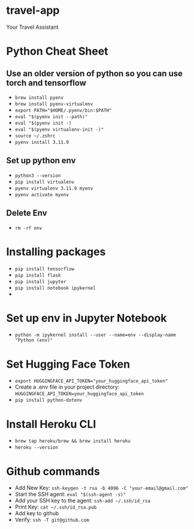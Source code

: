 # travel-app
Your Travel Assistant 

# Python Cheat Sheet
## Use an older version of python so you can use torch and tensorflow
+ `brew install pyenv`
+ `brew install pyenv-virtualenv`
+ `export PATH="$HOME/.pyenv/bin:$PATH"`
+ `eval "$(pyenv init --path)"`
+ `eval "$(pyenv init -)`
+ `eval "$(pyenv virtualenv-init -)"`
+ `source ~/.zshrc`
+ `pyenv install 3.11.9`

## Set up python env
+ `python3 --version`  
+ `pip install virtualenv`
+ `pyenv virtualenv 3.11.9 myenv`
+ `pyenv activate myenv`  
## Delete Env
+ `rm -rf env`

# Installing packages
+ `pip install tensorflow`
+ `pip install flask`
+ `pip install jupyter`
+ `pip install notebook ipykernel`
+ 

# Set up env in Jupyter Notebook
+ `python -m ipykernel install --user --name=env --display-name "Python (env)"`  

# Set Hugging Face Token
+ `export HUGGINGFACE_API_TOKEN="your_huggingface_api_token"`
+ Create a .env file in your project directory: `HUGGINGFACE_API_TOKEN=your_huggingface_api_token`
+ `pip install python-dotenv`

# Install Heroku CLI
+ `brew tap heroku/brew && brew install heroku`
+ `heroku --version`



# Github commands
+ Add New Key: `ssh-keygen -t rsa -b 4096 -C "your-email@gmail.com"`
+ Start the SSH agent: `eval "$(ssh-agent -s)"`
+ Add your SSH key to the agent: `ssh-add ~/.ssh/id_rsa`
+ Print Key: `cat ~/.ssh/id_rsa.pub`
+ Add key to github
+ Verify: `ssh -T git@github.com`

